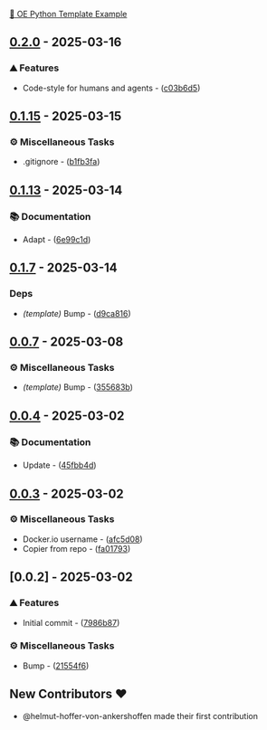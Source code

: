 [🧠 OE Python Template Example](https://oe-python-template-example.readthedocs.io/en/latest/)

## [0.2.0](https://github.com/helmut-hoffer-von-ankershoffen/oe-python-template-example/compare/v0.1.19..0.2.0) - 2025-03-16

### ⛰️  Features

- Code-style for humans and agents - ([c03b6d5](https://github.com/helmut-hoffer-von-ankershoffen/oe-python-template-example/commit/c03b6d5c12b4bc47bf206236a8363937177da040))


## [0.1.15](https://github.com/helmut-hoffer-von-ankershoffen/oe-python-template-example/compare/v0.1.14..v0.1.15) - 2025-03-15

### ⚙️ Miscellaneous Tasks

- .gitignore - ([b1fb3fa](https://github.com/helmut-hoffer-von-ankershoffen/oe-python-template-example/commit/b1fb3fa01b18031cfa12f3241b62e70dc1419640))


## [0.1.13](https://github.com/helmut-hoffer-von-ankershoffen/oe-python-template-example/compare/v0.1.12..v0.1.13) - 2025-03-14

### 📚 Documentation

- Adapt - ([6e99c1d](https://github.com/helmut-hoffer-von-ankershoffen/oe-python-template-example/commit/6e99c1d604c8e9fe4094b6a21d95619181ea0d14))


## [0.1.7](https://github.com/helmut-hoffer-von-ankershoffen/oe-python-template-example/compare/v0.1.6..v0.1.7) - 2025-03-14

### Deps

- *(template)* Bump - ([d9ca816](https://github.com/helmut-hoffer-von-ankershoffen/oe-python-template-example/commit/d9ca816eb70ff526b659a892b35b139daeed2235))


## [0.0.7](https://github.com/helmut-hoffer-von-ankershoffen/oe-python-template-example/compare/v0.0.4..v0.0.7) - 2025-03-08

### ⚙️ Miscellaneous Tasks

- *(template)* Bump - ([355683b](https://github.com/helmut-hoffer-von-ankershoffen/oe-python-template-example/commit/355683b69c3ef67461b9d7a562c71fcd5e048ad9))


## [0.0.4](https://github.com/helmut-hoffer-von-ankershoffen/oe-python-template-example/compare/v0.0.3..v0.0.4) - 2025-03-02

### 📚 Documentation

- Update - ([45fbb4d](https://github.com/helmut-hoffer-von-ankershoffen/oe-python-template-example/commit/45fbb4d287dc8575bbe5895f14f52186a42e8c56))


## [0.0.3](https://github.com/helmut-hoffer-von-ankershoffen/oe-python-template-example/compare/v0.0.2..v0.0.3) - 2025-03-02

### ⚙️ Miscellaneous Tasks

- Docker.io username - ([afc5d08](https://github.com/helmut-hoffer-von-ankershoffen/oe-python-template-example/commit/afc5d08c6ccc5f6c6c3824600c4e0fdef1690154))
- Copier from repo - ([fa01793](https://github.com/helmut-hoffer-von-ankershoffen/oe-python-template-example/commit/fa017930245289f795bbfe9a3204f75103fd19bc))


## [0.0.2] - 2025-03-02

### ⛰️  Features

- Initial commit - ([7986b87](https://github.com/helmut-hoffer-von-ankershoffen/oe-python-template-example/commit/7986b87fef683b0274acc87c6a11404f13de874e))

### ⚙️ Miscellaneous Tasks

- Bump - ([21554f6](https://github.com/helmut-hoffer-von-ankershoffen/oe-python-template-example/commit/21554f61f5cee12c9595b71381888bfa281c8005))

## New Contributors ❤️

* @helmut-hoffer-von-ankershoffen made their first contribution


